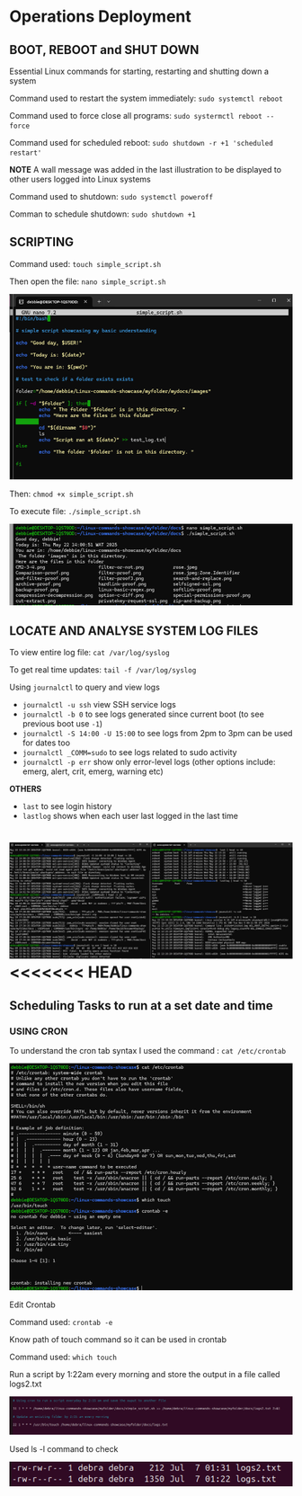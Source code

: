 # Operations Deployment 

## BOOT, REBOOT and SHUT DOWN

Essential Linux commands for starting, restarting and shutting down a system

Command used to restart the system immediately: `sudo systemctl reboot` 

Command used to force close all programs: `sudo systermctl reboot --force`

Command used for scheduled reboot: `sudo shutdown -r +1 'scheduled restart'`

**NOTE** A wall message was added in the last illustration to be displayed to other users logged into Linux systems

Command used to shutdown: `sudo systemctl poweroff` 

Comman to schedule shutdown: `sudo shutdown +1` 

## SCRIPTING 

Command used: `touch simple_script.sh`

Then open the file: `nano simple_script.sh`

![Click here to view the script command screenshot](operation-images/script-command.png)

Then: `chmod +x simple_script.sh`

To execute file: `./simple_script.sh`

![Click here to view the script result screenshot](operation-images/script-result.png)

## LOCATE AND ANALYSE SYSTEM LOG FILES

To view entire log file: `cat /var/log/syslog`

To get real time updates: `tail -f /var/log/syslog`

Using `journalctl` to query and view logs

 
- `journalctl -u ssh`  view SSH service logs
- `journalctl -b 0` to see logs generated since current boot (to see previous boot use `-1`)
- `journalctl -S 14:00 -U 15:00` to see logs from 2pm to 3pm can be used for dates too
- `journalctl _COMM=sudo` to see logs related to sudo activity
- `journalctl -p err` show only error-level logs (other options include: emerg, alert, crit, emerg, warning etc)


**OTHERS**
- `last` to see login history
- `lastlog` shows when each user last logged in the last time

![Click here to view the log analysis screenshot](operation-images/using-journalctl.png)
<<<<<<< HEAD
=======

## Scheduling Tasks to run at a set date and time 

### USING CRON

To understand the cron tab syntax I used the command : `cat /etc/crontab`

![Click here to view the log analysis screenshot](operation-images/crontab.png)

Edit Crontab

Command used: `crontab -e`

Know path of touch command so it can be used in crontab

Command used: `which touch` 

Run a script by 1:22am every morning and store the output in a file called logs2.txt

![Click here to view the log analysis screenshot](operation-images/crontab-command.png)

Used ls -l command to check 

![proof](operation-images/crontabevi.png)

### 
